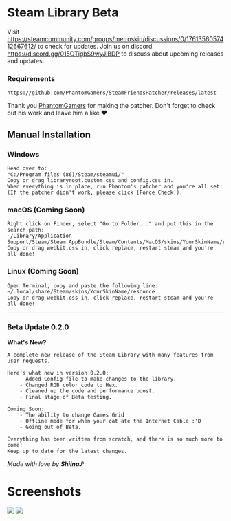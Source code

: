# Steam Library Beta

Visit https://steamcommunity.com/groups/metroskin/discussions/0/1761356057412667612/ to check for updates.
Join us on discord https://discord.gg/015OTigbS9wyJlBDP to discuss about upcoming releases and updates.

### Requirements
    https://github.com/PhantomGamers/SteamFriendsPatcher/releases/latest
Thank you [PhantomGamers](https://github.com/PhantomGamers) for making the patcher.
Don't forget to check out his work and leave him a like ❤️
    
    
## Manual Installation

### Windows
    Head over to:
    "C:/Program files (86)/Steam/steamui/"
    Copy or drag libraryroot.custom.css and config.css in.
    When everything is in place, run Phantom's patcher and you're all set!
    (If the patcher didn't work, please click [Force Check]).

### macOS (Coming Soon)
    Right click on Finder, select "Go to Folder..." and put this in the search path:
    ~/Library/Application Support/Steam/Steam.AppBundle/Steam/Contents/MacOS/skins/YourSkinName/resource
    Copy or drag webkit.css in, click replace, restart steam and you're all done!
    
### Linux (Coming Soon)
    Open Terminal, copy and paste the following line:
    ~/.local/share/Steam/skins/YourSkinName/resource
    Copy or drag webkit.css in, click replace, restart steam and you're all done!
    
------------------------------------------------------------------------------------------------------------------

### Beta Update 0.2.0

**What's New?**

    A complete new release of the Steam Library with many features from user requests.

    Here's what new in version 0.2.0:
        - Added Config file to make changes to the library.
        - Changed RGB color code to Hex.
        - Cleaned up the code and performance boost.
        - Final stage of Beta testing.
        
    Coming Soon:
        - The ability to change Games Grid
        - Offline mode for when your cat ate the Internet Cable :'D
        - Going out of Beta.

    Everything has been written from scratch, and there is so much more to come!
    Keep up to date for the latest changes.
    

*Made with love by* ***Shiina♪***


# Screenshots

![](https://i.imgur.com/PanuGV9.png)
![](https://i.imgur.com/IJqurhv.png)
